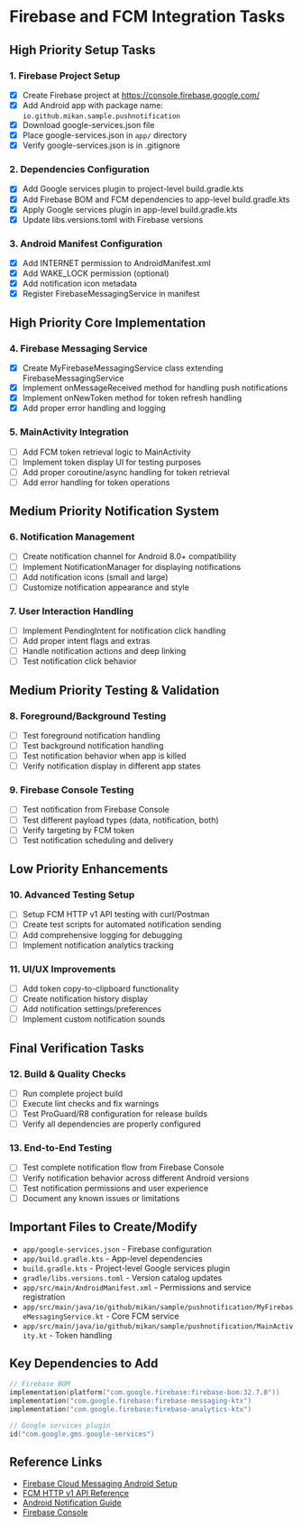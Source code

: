 # Firebase and FCM Integration Tasks

## High Priority Setup Tasks

### 1. Firebase Project Setup
- [x] Create Firebase project at https://console.firebase.google.com/
- [x] Add Android app with package name: `io.github.mikan.sample.pushnotification`
- [x] Download google-services.json file
- [x] Place google-services.json in `app/` directory
- [x] Verify google-services.json is in .gitignore

### 2. Dependencies Configuration
- [x] Add Google services plugin to project-level build.gradle.kts
- [x] Add Firebase BOM and FCM dependencies to app-level build.gradle.kts
- [x] Apply Google services plugin in app-level build.gradle.kts
- [x] Update libs.versions.toml with Firebase versions

### 3. Android Manifest Configuration
- [x] Add INTERNET permission to AndroidManifest.xml
- [x] Add WAKE_LOCK permission (optional)
- [x] Add notification icon metadata
- [x] Register FirebaseMessagingService in manifest

## High Priority Core Implementation

### 4. Firebase Messaging Service
- [x] Create MyFirebaseMessagingService class extending FirebaseMessagingService
- [x] Implement onMessageReceived method for handling push notifications
- [x] Implement onNewToken method for token refresh handling
- [x] Add proper error handling and logging

### 5. MainActivity Integration
- [ ] Add FCM token retrieval logic to MainActivity
- [ ] Implement token display UI for testing purposes
- [ ] Add proper coroutine/async handling for token retrieval
- [ ] Add error handling for token operations

## Medium Priority Notification System

### 6. Notification Management
- [ ] Create notification channel for Android 8.0+ compatibility
- [ ] Implement NotificationManager for displaying notifications
- [ ] Add notification icons (small and large)
- [ ] Customize notification appearance and style

### 7. User Interaction Handling
- [ ] Implement PendingIntent for notification click handling
- [ ] Add proper intent flags and extras
- [ ] Handle notification actions and deep linking
- [ ] Test notification click behavior

## Medium Priority Testing & Validation

### 8. Foreground/Background Testing
- [ ] Test foreground notification handling
- [ ] Test background notification handling
- [ ] Test notification behavior when app is killed
- [ ] Verify notification display in different app states

### 9. Firebase Console Testing
- [ ] Test notification from Firebase Console
- [ ] Test different payload types (data, notification, both)
- [ ] Verify targeting by FCM token
- [ ] Test notification scheduling and delivery

## Low Priority Enhancements

### 10. Advanced Testing Setup
- [ ] Setup FCM HTTP v1 API testing with curl/Postman
- [ ] Create test scripts for automated notification sending
- [ ] Add comprehensive logging for debugging
- [ ] Implement notification analytics tracking

### 11. UI/UX Improvements
- [ ] Add token copy-to-clipboard functionality
- [ ] Create notification history display
- [ ] Add notification settings/preferences
- [ ] Implement custom notification sounds

## Final Verification Tasks

### 12. Build & Quality Checks
- [ ] Run complete project build
- [ ] Execute lint checks and fix warnings
- [ ] Test ProGuard/R8 configuration for release builds
- [ ] Verify all dependencies are properly configured

### 13. End-to-End Testing
- [ ] Test complete notification flow from Firebase Console
- [ ] Verify notification behavior across different Android versions
- [ ] Test notification permissions and user experience
- [ ] Document any known issues or limitations

## Important Files to Create/Modify

- `app/google-services.json` - Firebase configuration
- `app/build.gradle.kts` - App-level dependencies
- `build.gradle.kts` - Project-level Google services plugin
- `gradle/libs.versions.toml` - Version catalog updates
- `app/src/main/AndroidManifest.xml` - Permissions and service registration
- `app/src/main/java/io/github/mikan/sample/pushnotification/MyFirebaseMessagingService.kt` - Core FCM service
- `app/src/main/java/io/github/mikan/sample/pushnotification/MainActivity.kt` - Token handling

## Key Dependencies to Add

```kotlin
// Firebase BOM
implementation(platform("com.google.firebase:firebase-bom:32.7.0"))
implementation("com.google.firebase:firebase-messaging-ktx")
implementation("com.google.firebase:firebase-analytics-ktx")

// Google services plugin
id("com.google.gms.google-services")
```

## Reference Links

- [Firebase Cloud Messaging Android Setup](https://firebase.google.com/docs/cloud-messaging/android/client)
- [FCM HTTP v1 API Reference](https://firebase.google.com/docs/reference/fcm/rest/v1/projects.messages)
- [Android Notification Guide](https://developer.android.com/guide/topics/ui/notifiers/notifications)
- [Firebase Console](https://console.firebase.google.com/)